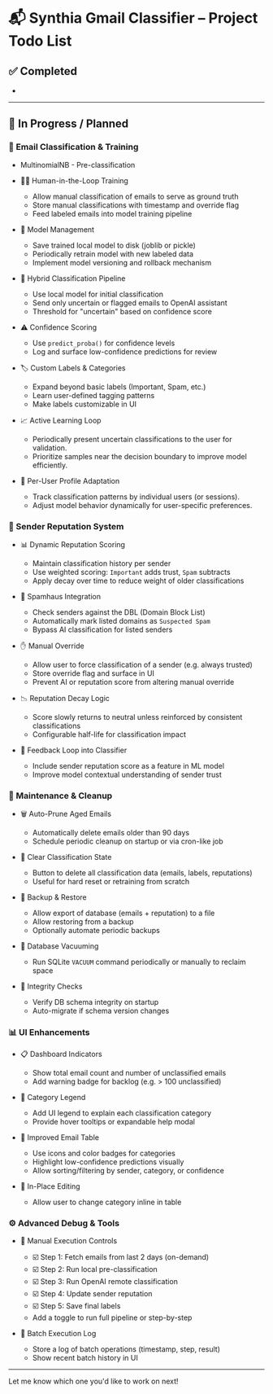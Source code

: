 # 📬 Synthia Gmail Classifier – Project Todo List

## ✅ Completed

*

---

## 🔧 In Progress / Planned

### 🔄 Email Classification & Training

* MultinomialNB - Pre-classification

* 🧑‍🏫 Human-in-the-Loop Training

  * Allow manual classification of emails to serve as ground truth
  * Store manual classifications with timestamp and override flag
  * Feed labeled emails into model training pipeline

* 🧩 Model Management

  * Save trained local model to disk (joblib or pickle)
  * Periodically retrain model with new labeled data
  * Implement model versioning and rollback mechanism

* 🤖 Hybrid Classification Pipeline

  * Use local model for initial classification
  * Send only uncertain or flagged emails to OpenAI assistant
  * Threshold for "uncertain" based on confidence score

* ⚠️ Confidence Scoring

  * Use `predict_proba()` for confidence levels
  * Log and surface low-confidence predictions for review

* 🏷️ Custom Labels & Categories

  * Expand beyond basic labels (Important, Spam, etc.)
  * Learn user-defined tagging patterns
  * Make labels customizable in UI

* 📈 Active Learning Loop

  * Periodically present uncertain classifications to the user for validation.
  * Prioritize samples near the decision boundary to improve model efficiently.

* 🎯 Per-User Profile Adaptation

  * Track classification patterns by individual users (or sessions).
  * Adjust model behavior dynamically for user-specific preferences.

### 🧠 Sender Reputation System

* 📊 Dynamic Reputation Scoring

  * Maintain classification history per sender
  * Use weighted scoring: `Important` adds trust, `Spam` subtracts
  * Apply decay over time to reduce weight of older classifications

* 🧼 Spamhaus Integration

  * Check senders against the DBL (Domain Block List)
  * Automatically mark listed domains as `Suspected Spam`
  * Bypass AI classification for listed senders

* ✋ Manual Override

  * Allow user to force classification of a sender (e.g. always trusted)
  * Store override flag and surface in UI
  * Prevent AI or reputation score from altering manual override

* 📉 Reputation Decay Logic

  * Score slowly returns to neutral unless reinforced by consistent classifications
  * Configurable half-life for classification impact

* 🔄 Feedback Loop into Classifier

  * Include sender reputation score as a feature in ML model
  * Improve model contextual understanding of sender trust

### 🧰 Maintenance & Cleanup

* 🗑️ Auto-Prune Aged Emails

  * Automatically delete emails older than 90 days
  * Schedule periodic cleanup on startup or via cron-like job

* 🧹 Clear Classification State

  * Button to delete all classification data (emails, labels, reputations)
  * Useful for hard reset or retraining from scratch

* 🧾 Backup & Restore

  * Allow export of database (emails + reputation) to a file
  * Allow restoring from a backup
  * Optionally automate periodic backups

* 🧼 Database Vacuuming

  * Run SQLite `VACUUM` command periodically or manually to reclaim space

* 🧪 Integrity Checks

  * Verify DB schema integrity on startup
  * Auto-migrate if schema version changes

### 📊 UI Enhancements

* 📋 Dashboard Indicators

  * Show total email count and number of unclassified emails
  * Add warning badge for backlog (e.g. > 100 unclassified)

* 🧠 Category Legend

  * Add UI legend to explain each classification category
  * Provide hover tooltips or expandable help modal

* 🎨 Improved Email Table

  * Use icons and color badges for categories
  * Highlight low-confidence predictions visually
  * Allow sorting/filtering by sender, category, or confidence

* 📝 In-Place Editing

  * Allow user to change category inline in table

### ⚙️ Advanced Debug & Tools

* 🧪 Manual Execution Controls

  * ☑️ Step 1: Fetch emails from last 2 days (on-demand)
  * ☑️ Step 2: Run local pre-classification
  * ☑️ Step 3: Run OpenAI remote classification
  * ☑️ Step 4: Update sender reputation
  * ☑️ Step 5: Save final labels
  * Add a toggle to run full pipeline or step-by-step

* 📜 Batch Execution Log

  * Store a log of batch operations (timestamp, step, result)
  * Show recent batch history in UI

---

Let me know which one you'd like to work on next!
